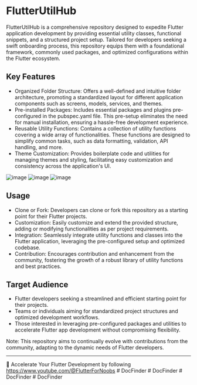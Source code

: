 # FlutterUtilHub

FlutterUtilHub is a comprehensive repository designed to expedite Flutter application development by providing essential utility classes, functional snippets, and a structured project setup. Tailored for developers seeking a swift onboarding process, this repository equips them with a foundational framework, commonly used packages, and optimized configurations within the Flutter ecosystem.

## Key Features
* Organized Folder Structure: Offers a well-defined and intuitive folder architecture, promoting a standardized layout for different application components such as screens, models, services, and themes.
* Pre-installed Packages: Includes essential packages and plugins pre-configured in the pubspec.yaml file. This pre-setup eliminates the need for manual installation, ensuring a hassle-free development experience.
* Reusable Utility Functions: Contains a collection of utility functions covering a wide array of functionalities. These functions are designed to simplify common tasks, such as data formatting, validation, API handling, and more.
* Theme Customization: Provides boilerplate code and utilities for managing themes and styling, facilitating easy customization and consistency across the application's UI.

![image](https://github.com/midhunarmid/docfinder/assets/2900383/b1d8de18-315f-4b0a-b811-1eba4f6c182d)
![image](https://github.com/midhunarmid/docfinder/assets/2900383/bc78918d-da26-4732-b7a4-eef05f02265a)
![image](https://github.com/midhunarmid/docfinder/assets/2900383/c4ec9c7f-0fb8-4b71-a9c7-e43d85c4444e)



## Usage
* Clone or Fork: Developers can clone or fork this repository as a starting point for their Flutter projects.
* Customization: Easily customize and extend the provided structure, adding or modifying functionalities as per project requirements.
* Integration: Seamlessly integrate utility functions and classes into the Flutter application, leveraging the pre-configured setup and optimized codebase.
* Contribution: Encourages contribution and enhancement from the community, fostering the growth of a robust library of utility functions and best practices.

## Target Audience
* Flutter developers seeking a streamlined and efficient starting point for their projects.
* Teams or individuals aiming for standardized project structures and optimized development workflows.
* Those interested in leveraging pre-configured packages and utilities to accelerate Flutter app development without compromising flexibility.

Note: This repository aims to continually evolve with contributions from the community, adapting to the dynamic needs of Flutter developers.

___


🚀 Accelerate Your Flutter Development by following https://www.youtube.com/@FlutterForNoobs
#   D o c F i n d e r  
 #   D o c F i n d e r  
 #   D o c F i n d e r  
 #   D o c F i n d e r  
 